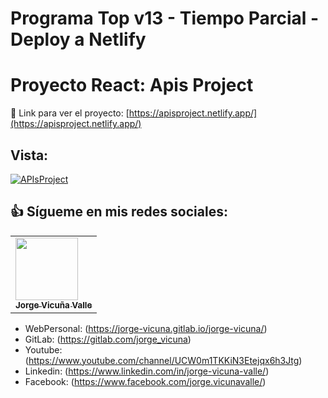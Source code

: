# Programa Top v13 - Tiempo Parcial - Deploy a Netlify

# Proyecto React: Apis Project

🚀 Link para ver el proyecto: [https://apisproject.netlify.app/](https://apisproject.netlify.app/)

## Vista:

[![APIsProject](https://i.imgur.com/REHSlgc.png)](https://apisproject.netlify.app/)

## 👍 Sígueme en mis redes sociales:

<table>
  <tr>
      <td>
      <a href="https://jorge-vicuna.gitlab.io/jorge-vicuna/">
        <img src="https://jorge-vicuna.gitlab.io/jorge-vicuna/static/media/avatar.272f0e79.jpg" width="100px;" alt=""/>
        <br />
        <sub><b>Jorge Vicuña Valle</b></sub>
      </a>
    </td>
</Table>

- WebPersonal: (https://jorge-vicuna.gitlab.io/jorge-vicuna/)
- GitLab: (https://gitlab.com/jorge_vicuna)
- Youtube: (https://www.youtube.com/channel/UCW0m1TKKiN3Etejqx6h3Jtg)
- Linkedin: (https://www.linkedin.com/in/jorge-vicuna-valle/)
- Facebook: (https://www.facebook.com/jorge.vicunavalle/)

```

```
